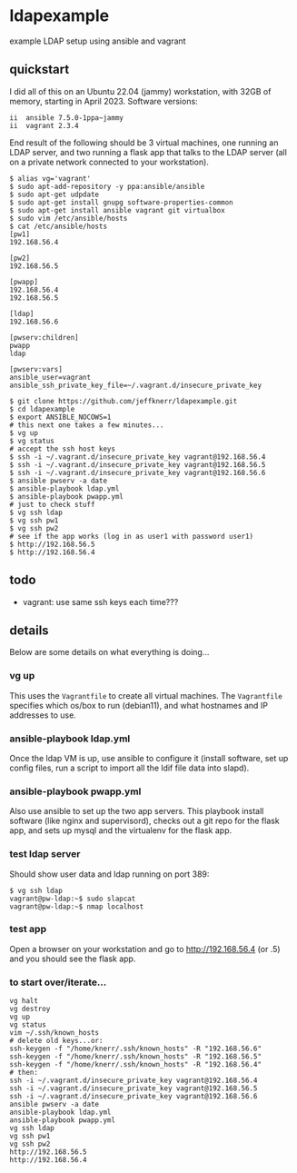 # ldapexample
example LDAP setup using ansible and vagrant

## quickstart

I did all of this on an Ubuntu 22.04 (jammy) workstation, 
with 32GB of memory, starting in April 2023. Software
versions:

```
ii  ansible 7.5.0-1ppa~jammy
ii  vagrant 2.3.4
```

End result of the following should be 3 virtual machines, one
running an LDAP server, and two running a flask app that 
talks to the LDAP server (all on a private network connected
to your workstation).

```
$ alias vg='vagrant'
$ sudo apt-add-repository -y ppa:ansible/ansible
$ sudo apt-get udpdate
$ sudo apt-get install gnupg software-properties-common 
$ sudo apt-get install ansible vagrant git virtualbox
$ sudo vim /etc/ansible/hosts
$ cat /etc/ansible/hosts
[pw1]
192.168.56.4

[pw2]
192.168.56.5

[pwapp]
192.168.56.4
192.168.56.5

[ldap]
192.168.56.6

[pwserv:children]
pwapp
ldap

[pwserv:vars]
ansible_user=vagrant
ansible_ssh_private_key_file=~/.vagrant.d/insecure_private_key

$ git clone https://github.com/jeffknerr/ldapexample.git
$ cd ldapexample
$ export ANSIBLE_NOCOWS=1
# this next one takes a few minutes...
$ vg up
$ vg status
# accept the ssh host keys
$ ssh -i ~/.vagrant.d/insecure_private_key vagrant@192.168.56.4
$ ssh -i ~/.vagrant.d/insecure_private_key vagrant@192.168.56.5
$ ssh -i ~/.vagrant.d/insecure_private_key vagrant@192.168.56.6
$ ansible pwserv -a date
$ ansible-playbook ldap.yml
$ ansible-playbook pwapp.yml
# just to check stuff
$ vg ssh ldap
$ vg ssh pw1
$ vg ssh pw2
# see if the app works (log in as user1 with password user1)
$ http://192.168.56.5
$ http://192.168.56.4
```

## todo

- vagrant: use same ssh keys each time???

## details

Below are some details on what everything is doing...


### vg up

This uses the `Vagrantfile` to create all virtual machines.
The `Vagrantfile` specifies which os/box to run (debian11),
and what hostnames and IP addresses to use.

### ansible-playbook ldap.yml

Once the ldap VM is up, use ansible to configure it (install
software, set up config files, run a script to import all
the ldif file data into slapd).

### ansible-playbook pwapp.yml

Also use ansible to set up the two app servers.
This playbook install software (like nginx and supervisord), 
checks out a git repo for the flask app, and sets up 
mysql and the virtualenv for the flask app.

### test ldap server

Should show user data and ldap running on port 389:

```
$ vg ssh ldap
vagrant@pw-ldap:~$ sudo slapcat
vagrant@pw-ldap:~$ nmap localhost
```

### test app

Open a browser on your workstation and go to 
http://192.168.56.4 (or .5) and you should see the flask app.


### to start over/iterate...

```
vg halt
vg destroy
vg up
vg status
vim ~/.ssh/known_hosts
# delete old keys...or:
ssh-keygen -f "/home/knerr/.ssh/known_hosts" -R "192.168.56.6"
ssh-keygen -f "/home/knerr/.ssh/known_hosts" -R "192.168.56.5"
ssh-keygen -f "/home/knerr/.ssh/known_hosts" -R "192.168.56.4"
# then:
ssh -i ~/.vagrant.d/insecure_private_key vagrant@192.168.56.4
ssh -i ~/.vagrant.d/insecure_private_key vagrant@192.168.56.5
ssh -i ~/.vagrant.d/insecure_private_key vagrant@192.168.56.6
ansible pwserv -a date
ansible-playbook ldap.yml
ansible-playbook pwapp.yml
vg ssh ldap
vg ssh pw1
vg ssh pw2
http://192.168.56.5
http://192.168.56.4
```
